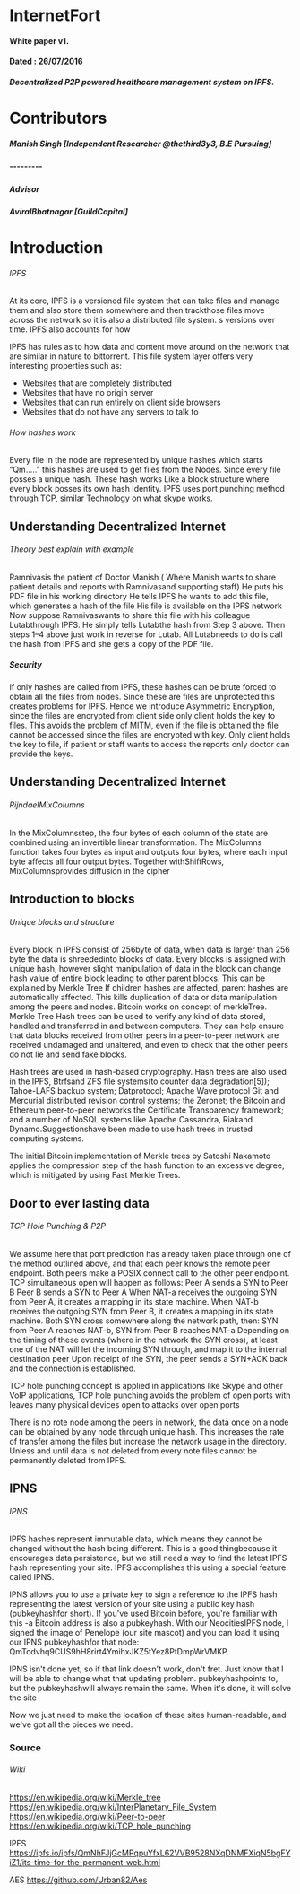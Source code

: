 # InternetFort

#### White paper v1.

#### Dated : 26/07/2016

##### Decentralized P2P powered healthcare management system on IPFS.


# Contributors

##### Manish Singh [Independent Researcher @thethird3y3, B.E Pursuing]


##### ---------

##### Advisor

##### AviralBhatnagar [GuildCapital]


# Introduction

###### IPFS

At its core, IPFS is a versioned file system that can take files and manage them and also store them somewhere and then trackthose files move across the network so it is also a distributed file system. s versions over time. IPFS also accounts for how

IPFS has rules as to how data and content move around on the network that are similar in nature to bittorrent. This file system layer offers very interesting properties such as:

- Websites that are completely distributed
- Websites that have no origin server
- Websites that can run entirely on client side browsers
- Websites that do not have any servers to talk to

###### How hashes work

Every file in the node are represented by unique hashes which
starts “Qm.....” this hashes are used to get files from the
Nodes. Since every file posses a unique hash. These hash works
Like a block structure where every block posses its own hash
Identity. IPFS uses port punching method through TCP, similar
Technology on what skype works.


## Understanding Decentralized Internet

###### Theory best explain with example

Ramnivasis the patient of Doctor Manish ( Where Manish wants to share patient details and reports with Ramnivasand supporting staff)
He puts his PDF file in his working directory
He tells IPFS he wants to add this file, which generates a hash of the file
His file is available on the IPFS network
Now suppose Ramnivaswants to share this file with his colleague Lutabthrough IPFS. He simply tells Lutabthe hash from Step 3 above. Then steps 1–4 above just
work in reverse for Lutab. All Lutabneeds to do is call the hash from IPFS and she gets a copy of the PDF file.

##### Security

If only hashes are called from IPFS, these hashes can be brute forced to obtain all the files from nodes. Since these are files are unprotected this creates problems for
IPFS.
Hence we introduce Asymmetric Encryption, since the files are encrypted from client side only client holds the key to files. This avoids the problem of MITM, even if
the file is obtained the file cannot be accessed since the files are encrypted with key. Only client holds the key to file, if patient or staff wants to access the reports
only doctor can provide the keys.


## Understanding Decentralized Internet

###### RijndaelMixColumns

In the MixColumnsstep, the four bytes of each column of the state are combined using an invertible linear transformation. The MixColumns
function takes four bytes as input and outputs four bytes, where each input byte affects all four output bytes. Together withShiftRows,
MixColumnsprovides diffusion in the cipher


## Introduction to blocks

###### Unique blocks and structure

Every block in IPFS consist of 256byte of data, when data is larger than 256 byte the data is shreededinto blocks of data.
Every blocks is assigned with unique hash, however slight manipulation of data in the block can change hash value of entire
block leading to other parent blocks.
This can be explained by Merkle Tree
If children hashes are affected, parent hashes are automatically affected. This kills duplication of data or data manipulation
among the peers and nodes.
Bitcoin works on concept of merkleTree.
Merkle Tree
Hash trees can be used to verify any kind of data stored, handled and transferred in and between computers. They can help ensure that data blocks received from other peers in a peer-to-peer network are received undamaged and unaltered, and
even to check that the other peers do not lie and send fake blocks.

Hash trees are used in hash-based cryptography. Hash trees are also used in the IPFS, Btrfsand ZFS file systems(to counter
data degradation[5]); Tahoe-LAFS backup system; Datprotocol; Apache Wave protocol Git and Mercurial distributed revision control systems; the Zeronet; the Bitcoin and Ethereum peer-to-peer networks the Certificate Transparency
framework; and a number of NoSQL systems like Apache Cassandra, Riakand Dynamo.Suggestionshave been made to use
hash trees in trusted computing systems.

The initial Bitcoin implementation of Merkle trees by Satoshi Nakamoto applies the compression step of the hash function to an excessive degree, which is mitigated by using Fast Merkle Trees.


## Door to ever lasting data

###### TCP Hole Punching & P2P

We assume here that port prediction has already taken place through one of the method outlined above, and that each
peer knows the remote peer endpoint. Both peers make a POSIX connect call to the other peer endpoint. TCP simultaneous
open will happen as follows:
Peer A sends a SYN to Peer B
Peer B sends a SYN to Peer A
When NAT-a receives the outgoing SYN from Peer A, it creates a mapping in its state machine.
When NAT-b receives the outgoing SYN from Peer B, it creates a mapping in its state machine.
Both SYN cross somewhere along the network path, then:
SYN from Peer A reaches NAT-b, SYN from Peer B reaches NAT-a
Depending on the timing of these events (where in the network the SYN cross),
at least one of the NAT will let the incoming SYN through, and map it to the internal destination peer
Upon receipt of the SYN, the peer sends a SYN+ACK back and the connection is established.

TCP hole punching concept is applied in applications like Skype and other VoIP applications, TCP hole punching avoids the problem of open ports with leaves many physical devices open to attacks over open ports

There is no rote node among the peers in network, the data once on a node can be obtained by any node through unique
hash. This increases the rate of transfer among the files but increase the network usage in the directory.
Unless and until data is not deleted from every note files cannot be permanently deleted from IPFS.


## IPNS

###### IPNS

IPFS hashes represent immutable data, which means they cannot be changed without the hash being different. This is a good thingbecause it encourages data persistence, but we still need a way to find the latest IPFS hash
representing your site. IPFS accomplishes this using a special feature called IPNS.

IPNS allows you to use a private key to sign a reference to the IPFS hash representing the latest version of your site using a public key hash (pubkeyhashfor short). If you've used Bitcoin before, you're familiar with this -a
Bitcoin address is also a pubkeyhash. With our NeocitiesIPFS node, I signed the image of Penelope (our site mascot) and you can load it using our IPNS pubkeyhashfor that node:
QmTodvhq9CUS9hH8rirt4YmihxJKZ5tYez8PtDmpWrVMKP.

IPNS isn't done yet, so if that link doesn't work, don't fret. Just know that I will be able to change what that updating problem. pubkeyhashpoints to, but the pubkeyhashwill always remain the same. When it's done, it will solve the site

Now we just need to make the location of these sites human-readable, and we've got all the pieces we need.


### Source

###### Wiki

https://en.wikipedia.org/wiki/Merkle_tree
https://en.wikipedia.org/wiki/InterPlanetary_File_System
https://en.wikipedia.org/wiki/Peer-to-peer
https://en.wikipedia.org/wiki/TCP_hole_punching

IPFS
https://ipfs.io/ipfs/QmNhFJjGcMPqpuYfxL62VVB9528NXqDNMFXiqN5bgFYiZ1/its-time-for-the-permanent-web.html

AES
https://github.com/Urban82/Aes


